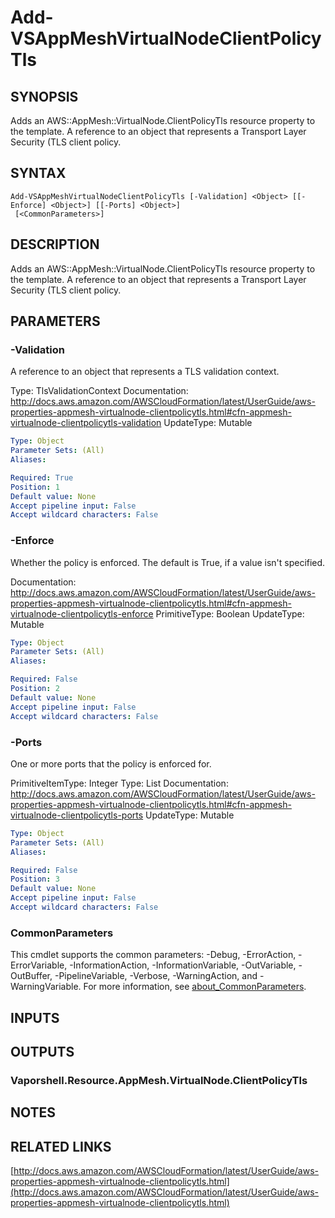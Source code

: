 # Add-VSAppMeshVirtualNodeClientPolicyTls

## SYNOPSIS
Adds an AWS::AppMesh::VirtualNode.ClientPolicyTls resource property to the template.
A reference to an object that represents a Transport Layer Security (TLS client policy.

## SYNTAX

```
Add-VSAppMeshVirtualNodeClientPolicyTls [-Validation] <Object> [[-Enforce] <Object>] [[-Ports] <Object>]
 [<CommonParameters>]
```

## DESCRIPTION
Adds an AWS::AppMesh::VirtualNode.ClientPolicyTls resource property to the template.
A reference to an object that represents a Transport Layer Security (TLS client policy.

## PARAMETERS

### -Validation
A reference to an object that represents a TLS validation context.

Type: TlsValidationContext
Documentation: http://docs.aws.amazon.com/AWSCloudFormation/latest/UserGuide/aws-properties-appmesh-virtualnode-clientpolicytls.html#cfn-appmesh-virtualnode-clientpolicytls-validation
UpdateType: Mutable

```yaml
Type: Object
Parameter Sets: (All)
Aliases:

Required: True
Position: 1
Default value: None
Accept pipeline input: False
Accept wildcard characters: False
```

### -Enforce
Whether the policy is enforced.
The default is True, if a value isn't specified.

Documentation: http://docs.aws.amazon.com/AWSCloudFormation/latest/UserGuide/aws-properties-appmesh-virtualnode-clientpolicytls.html#cfn-appmesh-virtualnode-clientpolicytls-enforce
PrimitiveType: Boolean
UpdateType: Mutable

```yaml
Type: Object
Parameter Sets: (All)
Aliases:

Required: False
Position: 2
Default value: None
Accept pipeline input: False
Accept wildcard characters: False
```

### -Ports
One or more ports that the policy is enforced for.

PrimitiveItemType: Integer
Type: List
Documentation: http://docs.aws.amazon.com/AWSCloudFormation/latest/UserGuide/aws-properties-appmesh-virtualnode-clientpolicytls.html#cfn-appmesh-virtualnode-clientpolicytls-ports
UpdateType: Mutable

```yaml
Type: Object
Parameter Sets: (All)
Aliases:

Required: False
Position: 3
Default value: None
Accept pipeline input: False
Accept wildcard characters: False
```

### CommonParameters
This cmdlet supports the common parameters: -Debug, -ErrorAction, -ErrorVariable, -InformationAction, -InformationVariable, -OutVariable, -OutBuffer, -PipelineVariable, -Verbose, -WarningAction, and -WarningVariable. For more information, see [about_CommonParameters](http://go.microsoft.com/fwlink/?LinkID=113216).

## INPUTS

## OUTPUTS

### Vaporshell.Resource.AppMesh.VirtualNode.ClientPolicyTls
## NOTES

## RELATED LINKS

[http://docs.aws.amazon.com/AWSCloudFormation/latest/UserGuide/aws-properties-appmesh-virtualnode-clientpolicytls.html](http://docs.aws.amazon.com/AWSCloudFormation/latest/UserGuide/aws-properties-appmesh-virtualnode-clientpolicytls.html)

